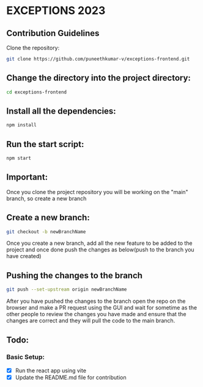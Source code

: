 # EXCEPTIONS 2023

## Contribution Guidelines

Clone the repository:

```sh
git clone https://github.com/puneethkumar-v/exceptions-frontend.git
```

## Change the directory into the project directory:

```sh
cd exceptions-frontend
```

## Install all the dependencies:

```sh
npm install
```

## Run the start script:

```sh
npm start
```

## Important:

Once you clone the project repository you will be working on the "main" branch, so create a new branch

## Create a new branch:

```sh
git checkout -b newBranchName
```

Once you create a new branch, add all the new feature to be added to the project and once done push the changes as below(push to the branch you have created)

## Pushing the changes to the branch

```sh
git push --set-upstream origin newBranchName
```

After you have pushed the changes to the branch open the repo on the browser and make a PR request using the GUI and wait for sometime as the other people to review the changes you have made and ensure that the changes are correct and they will pull the code to the main branch.

## Todo:

### Basic Setup:

- [x] Run the react app using vite
- [x] Update the README.md file for contribution
